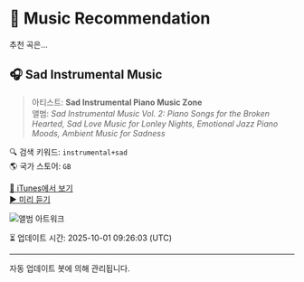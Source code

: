 
# 🎵 Music Recommendation

추천 곡은...

## 🎧 Sad Instrumental Music  
> 아티스트: **Sad Instrumental Piano Music Zone**  
> 앨범: _Sad Instrumental Music Vol. 2: Piano Songs for the Broken Hearted, Sad Love Music for Lonley Nights, Emotional Jazz Piano Moods, Ambient Music for Sadness_  

🔍 검색 키워드: `instrumental+sad`  
🌎 국가 스토어: `GB`

[🔗 iTunes에서 보기](https://music.apple.com/gb/album/sad-instrumental-music/1287963414?i=1287963425&uo=4)  
[▶️ 미리 듣기](https://audio-ssl.itunes.apple.com/itunes-assets/AudioPreview125/v4/8b/7b/b3/8b7bb31f-eac2-b080-90e7-d900c55ac50f/mzaf_17695093197852473529.plus.aac.p.m4a)

![앨범 아트워크](https://is1-ssl.mzstatic.com/image/thumb/Music114/v4/ca/30/5b/ca305b12-04ef-05aa-5514-3865277a88b5/8134130570903.jpg/100x100bb.jpg)

⏳ 업데이트 시간: 2025-10-01 09:26:03 (UTC)

---
자동 업데이트 봇에 의해 관리됩니다.
